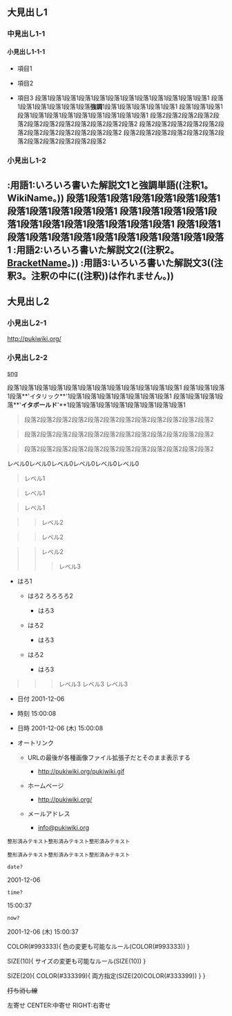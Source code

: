 

## 大見出し1
### 中見出し1-1
#### 小見出し1-1-1

- 項目1

- 項目2

- 項目3
段落1段落1段落1段落1段落1段落1段落1段落1段落1段落1段落1段落1
段落1段落1段落1段落1段落1段落**強調**1段落1段落1段落1段落1段落1
段落1段落1段落1段落1段落1段落1段落1段落1段落1段落1段落1段落1
段落2段落2段落2段落2段落2段落2段落2段落2段落2段落2段落2段落2
段落2段落2段落2段落2段落2段落2段落2段落2段落2段落2段落2段落2
段落2段落2段落2段落2段落2段落2段落2段落2段落2段落2段落2段落2
### 小見出し1-2
:用語1:いろいろ書いた解説文1と**強調単語**((注釈1。WikiName。))
段落1段落1段落1段落1段落1段落1段落1段落1段落1段落1段落1段落1
段落1段落1段落1段落1段落1段落1段落1段落1段落1段落1段落1段落1
段落1段落1段落1段落1段落1段落1段落1段落1段落1段落1段落1段落1
:用語2:いろいろ書いた解説文2((注釈2。[BracketName](/en/BracketName)。))
:用語3:いろいろ書いた解説文3((注釈3。注釈の中に((注釈))は作れません。))
----
## 大見出し2
### 小見出し2-1
http://pukiwiki.org/
### 小見出し2-2

[sng](/en/sng)

段落1段落1段落1段落1段落1段落1段落1段落1段落1段落1段落1段落1
段落1段落1段落1段落**'イタリック**'1段落1段落1段落1段落1段落1段落1段落1
段落1段落1段落1段落**'**イタボールド**'**1段落1段落1段落1段落1段落1段落1段落1段落1

>段落2段落2段落2段落2段落2段落2段落2段落2段落2段落2段落2段落2

>段落2段落2段落2段落2段落2段落2段落2段落2段落2段落2段落2段落2

>段落2段落2段落2段落2段落2段落2段落2段落2段落2段落2段落2段落2

レベル0レベル0レベル0レベル0レベル0レベル0


>レベル1

>レベル1

>レベル1

>>レベル2

>>レベル2

>>レベル2
>>>レベル3

- はろ1

    - はろ2
ろろろろ2

        - はろ3

    - はろ2

        - はろ3

    - はろ2

        - はろ3
>>>レベル3
>>>レベル3
>>>レベル3


- 日付 2001-12-06

- 時刻 15:00:08

- 日時 2001-12-06 (木) 15:00:08


- オートリンク

    - URLの最後が各種画像ファイル拡張子だとそのまま表示する

        -  http://pukiwiki.org/pukiwiki.gif

    - ホームページ

        -  http://pukiwiki.org/

    - メールアドレス

        -  info@pukiwiki.org

```
整形済みテキスト整形済みテキスト整形済みテキスト
```
```
整形済みテキスト整形済みテキスト整形済みテキスト
```

```
date?
```
2001-12-06
```
time?
```
15:00:37
```
now?
```
2001-12-06 (木) 15:00:37

COLOR(#993333){ 色の変更も可能なルール(COLOR(#993333)) }

SIZE(10){ サイズの変更も可能なルール(SIZE(10)) }

SIZE(20){ COLOR(#333399){ 両方指定(SIZE(20)COLOR(#333399)) } }

~~打ち消し線~~

左寄せ
CENTER:中寄せ
RIGHT:右寄せ